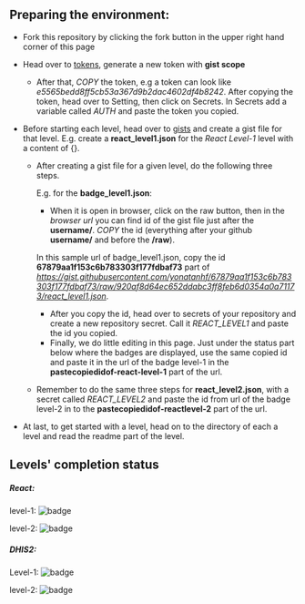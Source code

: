 ## Preparing the environment:
- Fork this repository by clicking the fork button in the upper right hand corner of this page
- Head over to [tokens](https://github.com/settings/tokens), generate a new token with **gist scope**
   - After that, *COPY* the token, e.g a token can look like *e5565bedd8ff5cb53a367d9b2dac4602df4b8242*. After copying the token, head over to Setting, then click on Secrets. In Secrets add a variable called *AUTH* and paste the token you copied.
- Before starting each level, head over to [gists](https://gist.github.com) and create a gist file for that level. E.g. create a **react_level1.json** for the *React Level-1* level with a content of {}.
   - After creating a gist file for a given level, do the following three steps. 
   
      E.g. for the **badge_level1.json**: 
     - When it is open in browser, click on the raw button, then in the *browser url* you can find id of the gist file just after the **username/**. *COPY* the id (everything after your github **username/** and before the **/raw**).

     In this sample url of badge_level1.json, copy the id **67879aa1f153c6b783303f177fdbaf73** part of *https://gist.githubusercontent.com/yonatanhf/67879aa1f153c6b783303f177fdbaf73/raw/920af8d64ec652ddabc3ff8feb6d0354a0a71173/react_level1.json*. 
     - After you copy the id, head over to secrets of your repository and create a new repository secret. Call it *REACT_LEVEL1* and paste the id you copied.
     - Finally, we do little editing in this page. Just under the status part below where the badges are displayed, use the same copied id and paste it in the url of the badge level-1 in the **pastecopiedidof-react-level-1** part of the url.

   - Remember to do the same three steps for **react_level2.json**, with a secret called *REACT_LEVEL2* and paste the id from url of the badge level-2 in to the **pastecopiedidof-reactlevel-2** part of the url.


- At last, to get started with a level, head on to the directory of each a level and read the readme part of the level.

## Levels' completion status
##### React:


level-1: ![badge](https://img.shields.io/endpoint?url=https://gist.githubusercontent.com/your-username/pastecopiedidof-react-level-1/raw/react_level1.json)

level-2: ![badge](https://img.shields.io/endpoint?url=https://gist.githubusercontent.com/your-username/pastecopiedidof-react-level-2/raw/react_level2.json)

##### DHIS2:

Level-1: ![badge](https://img.shields.io/endpoint?url=https://gist.githubusercontent.com/your-username/pastecopiedidof-dhis2-level-1/raw/dhis2_level1.json)



level-2: ![badge](https://img.shields.io/endpoint?url=https://gist.githubusercontent.com/your-username/pastecopiedidof-dhis2-level-2/raw/dhis2_level2.json)
